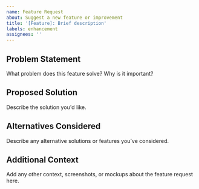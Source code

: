 ```yaml
---
name: Feature Request
about: Suggest a new feature or improvement
title: '[Feature]: Brief description'
labels: enhancement
assignees: ''
---
```


## Problem Statement

What problem does this feature solve? Why is it important?

## Proposed Solution

Describe the solution you'd like.

## Alternatives Considered

Describe any alternative solutions or features you’ve considered.

## Additional Context

Add any other context, screenshots, or mockups about the feature request here.
